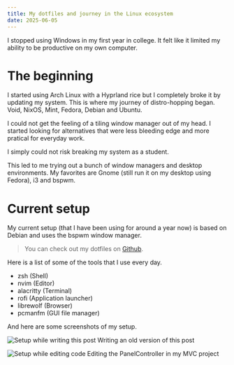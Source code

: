 ```yaml
---
title: My dotfiles and journey in the Linux ecosystem
date: 2025-06-05
---
```


I stopped using Windows in my first year in college. It felt like it limited my ability to be productive on my own computer.

# The beginning

I started using Arch Linux with a Hyprland rice but I completely broke it by updating my system. This is where my journey of distro-hopping began. Void, NixOS, Mint, Fedora, Debian and Ubuntu.

I could not get the feeling of a tiling window manager out of my head. I started looking for alternatives that were less bleeding edge and more pratical for everyday work.

I simply could not risk breaking my system as a student.

This led to me trying out a bunch of window managers and desktop environments. My favorites are Gnome (still run it on my desktop using Fedora), i3 and bspwm.

# Current setup

My current setup (that I have been using for around a year now) is based on Debian and uses the bspwm window manager.

> You can check out my dotfiles on [Github](https://github.com/niceduckdev/dotfiles).

Here is a list of some of the tools that I use every day.
- zsh (Shell)
- nvim (Editor)
- alacritty (Terminal)
- rofi (Application launcher)
- librewolf (Browser)
- pcmanfm (GUI file manager)

And here are some screenshots of my setup.

![Setup while writing this post](/images/posts/dotfiles/post.webp)
Writing an old version of this post

![Setup while editing code](/images/posts/dotfiles/code.webp)
Editing the PanelController in my MVC project

